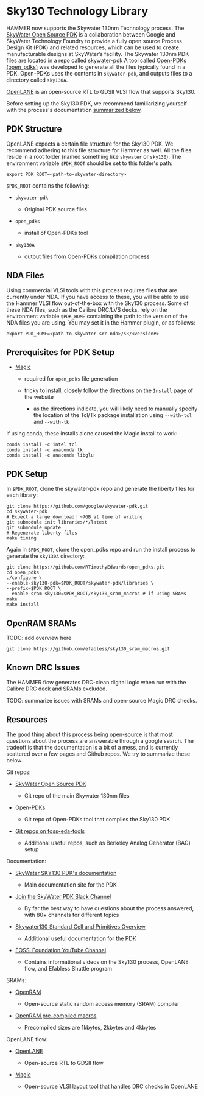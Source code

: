 Sky130 Technology Library
=========================
HAMMER now supports the Skywater 130nm Technology process. The [SkyWater Open Source PDK](https://skywater-pdk.readthedocs.io/) is a collaboration between Google and SkyWater Technology Foundry to provide a fully open source Process Design Kit (PDK) and related resources, which can be used to create manufacturable designs at SkyWater’s facility.
The Skywater 130nm PDK files are located in a repo called [skywater-pdk](https://github.com/google/skywater-pdk/) A tool called [Open-PDKs (open_pdks)](https://github.com/RTimothyEdwards/open_pdks/) was developed to generate all the files typically found in a PDK.
Open-PDKs uses the contents in ``skywater-pdk``, and outputs files to a directory called ``sky130A``.

[OpenLANE](https://github.com/efabless/openlane/) is an open-source RTL to GDSII VLSI flow that supports Sky130.


Before setting up the Sky130 PDK, we recommend familiarizing yourself with the process's documentation [summarized below](#Resources).

PDK Structure
-------------

OpenLANE expects a certain file structure for the Sky130 PDK. 
We recommend adhering to this file structure for Hammer as well.
All the files reside in a root folder (named something like ``skywater`` or ``sky130``).
The environment variable ``$PDK_ROOT`` should be set to this folder's path:

    export PDK_ROOT=<path-to-skywater-directory>
    
``$PDK_ROOT`` contains the following:

* ``skywater-pdk``

  * Original PDK source files

* ``open_pdks``

  * install of Open-PDKs tool

* ``sky130A``

  * output files from Open-PDKs compilation process

NDA Files
---------
Using commercial VLSI tools with this process requires files that are currently under NDA. 
If you have access to these, you will be able to use the Hammer VLSI flow out-of-the-box with the Sky130 process.
Some of these NDA files, such as the Calibre DRC/LVS decks, rely on the environment variable ``$PDK_HOME`` containing the path to the version of the NDA files you are using.
You may set it in the Hammer plugin, or as follows:

    export PDK_HOME=<path-to-skywater-src-nda>/s8/<version#>

Prerequisites for PDK Setup
---------------------------

* [Magic](http://opencircuitdesign.com/magic/)

  * required for ``open_pdks`` file generation
  * tricky to install, closely follow the directions on the ``Install`` page of the website
  
    * as the directions indicate, you will likely need to manually specify the location of the Tcl/Tk package installation using ``--with-tcl`` and ``--with-tk``
 
 If using conda, these installs alone caused the Magic install to work:

    conda install -c intel tcl 
    conda install -c anaconda tk 
    conda install -c anaconda libglu

PDK Setup
---------
In ``$PDK_ROOT``, clone the skywater-pdk repo and generate the liberty files for each library:

    git clone https://github.com/google/skywater-pdk.git
    cd skywater-pdk
    # Expect a large download! ~7GB at time of writing.
    git submodule init libraries/*/latest
    git submodule update
    # Regenerate liberty files
    make timing

Again in ``$PDK_ROOT``, clone the open_pdks repo and run the install process to generate the ``sky130A`` directory:

    git clone https://github.com/RTimothyEdwards/open_pdks.git
    cd open_pdks
    ./configure \
    --enable-sky130-pdk=$PDK_ROOT/skywater-pdk/libraries \
    --prefix=$PDK_ROOT \
    --enable-sram-sky130=$PDK_ROOT/sky130_sram_macros # if using SRAMs
    make
    make install

OpenRAM SRAMs
-------------
TODO: add overview here

    git clone https://github.com/efabless/sky130_sram_macros.git

Known DRC Issues
----------------
The HAMMER flow generates DRC-clean digital logic when run with the Calibre DRC deck and SRAMs excluded. 

TODO: summarize issues with SRAMs and open-source Magic DRC checks.

## Resources
The good thing about this process being open-source is that most questions about the process are answerable through a google search. 
The tradeoff is that the documentation is a bit of a mess, and is currently scattered over a few pages and Github repos. 
We try to summarize these below.

Git repos:

* [SkyWater Open Source PDK](https://github.com/google/skywater-pdk/)

  * Git repo of the main Skywater 130nm files

* [Open-PDKs](https://github.com/RTimothyEdwards/open_pdks/)

  * Git repo of Open-PDKs tool that compiles the Sky130 PDK

* [Git repos on foss-eda-tools](https://foss-eda-tools.googlesource.com/)

  * Additional useful repos, such as Berkeley Analog Generator (BAG) setup

Documentation:

* [SkyWater SKY130 PDK's documentation](https://skywater-pdk.readthedocs.io)

  * Main documentation site for the PDK

* [Join the SkyWater PDK Slack Channel](https://join.skywater.tools/)

  * By far the best way to have questions about the process answered, with 80+ channels for different topics

* [Skywater130 Standard Cell and Primitives Overview](http://diychip.org/sky130/)

  * Additional useful documentation for the PDK

* [FOSSi Foundation YouTube Channel](https://www.youtube.com/c/FOSSiFoundation/)

  * Contains informational videos on the Sky130 process, OpenLANE flow, and Efabless Shuttle program

SRAMs:

* [OpenRAM](https://github.com/VLSIDA/OpenRAM/)

  * Open-source static random access memory (SRAM) compiler

* [OpenRAM pre-compiled macros](https://github.com/efabless/sky130_sram_macros/)

  * Precompiled sizes are 1kbytes, 2kbytes and 4kbytes

OpenLANE flow:

* [OpenLANE](https://github.com/efabless/openlane/)

  * Open-source RTL to GDSII flow
  
* [Magic](http://opencircuitdesign.com/magic/)

  * Open-source VLSI layout tool that handles DRC checks in OpenLANE
  
